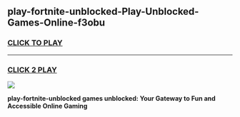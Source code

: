 
## play-fortnite-unblocked-Play-Unblocked-Games-Online-f3obu
<h3>
<a href="https://premium76.site?title=play-fortnite-unblocked&ref=25A">CLICK TO PLAY</a></h3>
<hr>

<h3>
<a href="https://premium76.site?title=play-fortnite-unblocked&ref=25A">CLICK 2 PLAY</a>
  
</h3>

<a href="https://premium76.site?title=play-fortnite-unblocked&ref=25A"><img src="https://clearcache.store/games.png"></a>


**play-fortnite-unblocked games unblocked: Your Gateway to Fun and Accessible Online Gaming**
